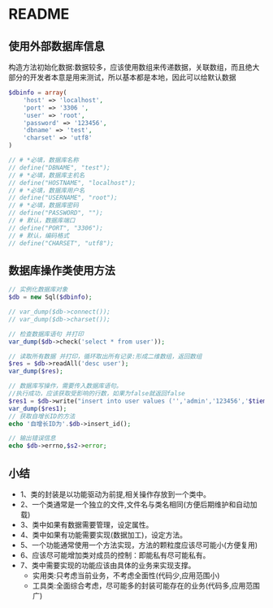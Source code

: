 # README

## 使用外部数据库信息

构造方法初始化数据:数据较多，应该使用数组来传递数据，关联数组，而且绝大部分的开发者本意是用来测试，所以基本都是本地，因此可以给默认数据

```php
$dbinfo = array(
	'host' => 'localhost',
	'port' => '3306 ',
	'user' => 'root',
	'password' => '123456',
	'dbname' => 'test',
	'charset' => 'utf8'
)
```

```php
// # *必填，数据库名称
// define("DBNAME", "test");
// # *必填，数据库主机名
// define("HOSTNAME", "localhost");
// # *必填，数据库用户名
// define("USERNAME", "root");
// # *必填，数据库密码
// define("PASSWORD", "");
// # 默认，数据库端口
// define("PORT", "3306");
// # 默认，编码格式
// define("CHARSET", "utf8");

```

## 数据库操作类使用方法

```php
// 实例化数据库对象
$db = new Sql($dbinfo);

// var_dump($db->connect());
// var_dump($db->charset());

// 检查数据库语句 并打印
var_dump($db->check('select * from user'));

// 读取所有数据 并打印，循环取出所有记录:形成二维数组，返回数组
$res = $db->readAll('desc user');
var_dump($res);

// 数据库写操作，需要传入数据库语句。
//执行成功，应该获取受影响的行数，如果为false就返回false
$res1 = $db->write("insert into user values ('','admin','123456','$tiem')");
var_dump($res1);
// 获取自增长ID的方法
echo '自增长ID为'.$db->insert_id();

// 输出错误信息
echo $db->errno,$s2->error;

```

## 小结

- 1、类的封装是以功能驱动为前提,相关操作存放到一个类中。
- 2、一个类通常是一个独立的文件,文件名与类名相同(方便后期维护和自动加载)
- 3、类中如果有数据需要管理，设定属性。
- 4、类中如果有功能需要实现(数据加工)，设定方法。
- 5、一个功能通常使用一个方法实现，方法的颗粒度应该尽可能小(方便复用)
- 6、应该尽可能增加类对成员的控制：即能私有尽可能私有。
- 7、类中需要实现的功能应该由具体的业务来实现支撑。
  - 实用类:只考虑当前业务，不考虑全面性(代码少,应用范围小)
  - 工具类:全面综合考虑，尽可能多的封装可能存在的业务(代码多,应用范围广)
